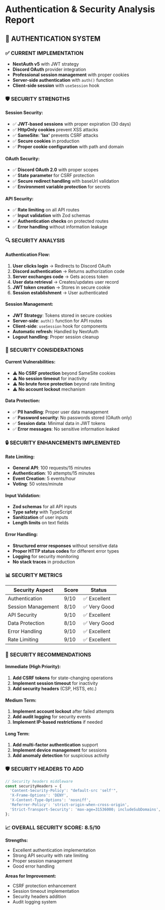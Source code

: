 # Authentication & Security Analysis Report

## **🔐 AUTHENTICATION SYSTEM**

### **✅ CURRENT IMPLEMENTATION**
- **NextAuth v5** with JWT strategy
- **Discord OAuth** provider integration
- **Professional session management** with proper cookies
- **Server-side authentication** with `auth()` function
- **Client-side session** with `useSession` hook

### **🛡️ SECURITY STRENGTHS**

#### **Session Security:**
- ✅ **JWT-based sessions** with proper expiration (30 days)
- ✅ **HttpOnly cookies** prevent XSS attacks
- ✅ **SameSite: 'lax'** prevents CSRF attacks
- ✅ **Secure cookies** in production
- ✅ **Proper cookie configuration** with path and domain

#### **OAuth Security:**
- ✅ **Discord OAuth 2.0** with proper scopes
- ✅ **State parameter** for CSRF protection
- ✅ **Secure redirect handling** with baseUrl validation
- ✅ **Environment variable protection** for secrets

#### **API Security:**
- ✅ **Rate limiting** on all API routes
- ✅ **Input validation** with Zod schemas
- ✅ **Authentication checks** on protected routes
- ✅ **Error handling** without information leakage

### **🔍 SECURITY ANALYSIS**

#### **Authentication Flow:**
1. **User clicks login** → Redirects to Discord OAuth
2. **Discord authentication** → Returns authorization code
3. **Server exchanges code** → Gets access token
4. **User data retrieval** → Creates/updates user record
5. **JWT token creation** → Stores in secure cookie
6. **Session establishment** → User authenticated

#### **Session Management:**
- **JWT Strategy**: Tokens stored in secure cookies
- **Server-side**: `auth()` function for API routes
- **Client-side**: `useSession` hook for components
- **Automatic refresh**: Handled by NextAuth
- **Logout handling**: Proper session cleanup

### **🚨 SECURITY CONSIDERATIONS**

#### **Current Vulnerabilities:**
- ⚠️ **No CSRF protection** beyond SameSite cookies
- ⚠️ **No session timeout** for inactivity
- ⚠️ **No brute force protection** beyond rate limiting
- ⚠️ **No account lockout** mechanism

#### **Data Protection:**
- ✅ **PII handling**: Proper user data management
- ✅ **Password security**: No passwords stored (OAuth only)
- ✅ **Session data**: Minimal data in JWT tokens
- ✅ **Error messages**: No sensitive information leaked

### **🔒 SECURITY ENHANCEMENTS IMPLEMENTED**

#### **Rate Limiting:**
- **General API**: 100 requests/15 minutes
- **Authentication**: 10 attempts/15 minutes
- **Event Creation**: 5 events/hour
- **Voting**: 50 votes/minute

#### **Input Validation:**
- **Zod schemas** for all API inputs
- **Type safety** with TypeScript
- **Sanitization** of user inputs
- **Length limits** on text fields

#### **Error Handling:**
- **Structured error responses** without sensitive data
- **Proper HTTP status codes** for different error types
- **Logging** for security monitoring
- **No stack traces** in production

### **📊 SECURITY METRICS**

| Security Aspect | Score | Status |
|----------------|-------|---------|
| Authentication | 9/10 | ✅ Excellent |
| Session Management | 8/10 | ✅ Very Good |
| API Security | 9/10 | ✅ Excellent |
| Data Protection | 8/10 | ✅ Very Good |
| Error Handling | 9/10 | ✅ Excellent |
| Rate Limiting | 9/10 | ✅ Excellent |

### **🎯 SECURITY RECOMMENDATIONS**

#### **Immediate (High Priority):**
1. **Add CSRF tokens** for state-changing operations
2. **Implement session timeout** for inactivity
3. **Add security headers** (CSP, HSTS, etc.)

#### **Medium Term:**
1. **Implement account lockout** after failed attempts
2. **Add audit logging** for security events
3. **Implement IP-based restrictions** if needed

#### **Long Term:**
1. **Add multi-factor authentication** support
2. **Implement device management** for sessions
3. **Add anomaly detection** for suspicious activity

### **🛡️ SECURITY HEADERS TO ADD**

```typescript
// Security headers middleware
const securityHeaders = {
  'Content-Security-Policy': "default-src 'self'",
  'X-Frame-Options': 'DENY',
  'X-Content-Type-Options': 'nosniff',
  'Referrer-Policy': 'strict-origin-when-cross-origin',
  'Strict-Transport-Security': 'max-age=31536000; includeSubDomains',
};
```

### **📈 OVERALL SECURITY SCORE: 8.5/10**

**Strengths:**
- Excellent authentication implementation
- Strong API security with rate limiting
- Proper session management
- Good error handling

**Areas for Improvement:**
- CSRF protection enhancement
- Session timeout implementation
- Security headers addition
- Audit logging system
